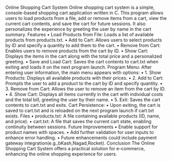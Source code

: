 
Online Shopping Cart System
Online shopping cart system is a simple, console-based shopping cart application written in C. This program allows users to load products from a file, add or remove items from a cart, view the current cart contents, and save the cart for future sessions. It also personalizes the experience by greeting the user by name in the cart summary.
Features
•	Load Products from File: Loads a list of available products from products.txt.
•	Add to Cart: Allows users to select products by ID and specify a quantity to add them to the cart.
•	Remove from Cart: Enables users to remove products from the cart by ID.
•	Show Cart: Displays the items in the cart along with the total price and a personalized greeting.
•	Save and Load Cart: Saves the cart contents to cart.txt when exiting and loads it on the next program launch.
Program Menu: After entering user information, the main menu appears with options:
•	1. Show Products: Displays all available products with their prices.
•	2. Add to Cart: Prompts the user to add a product to the cart by ID and specify quantity.
•	3. Remove from Cart: Allows the user to remove an item from the cart by ID.
•	4. Show Cart: Displays all items currently in the cart with individual costs and the total bill, greeting the user by their name.
•	5. Exit: Saves the cart contents to cart.txt and exits.
Cart Persistence:
•	Upon exiting, the cart is saved to cart.txt and is reloaded on the next program launch if cart.txt exists.
Files
•	products.txt: A file containing available products (ID, name, and price).
•	cart.txt: A file that saves the current cart state, enabling continuity between sessions.
Future Improvements
•	Enable support for product names with spaces.
•	Add further validation for user inputs to enhance error handling.
•	Future enhancements could include payment gateway integration(e.g.,bKash,Nagad,Rocket).
Conclusion
The Online Shopping Cart System offers a practical solution for e-commerce, enhancing the online
shopping experience for users.




